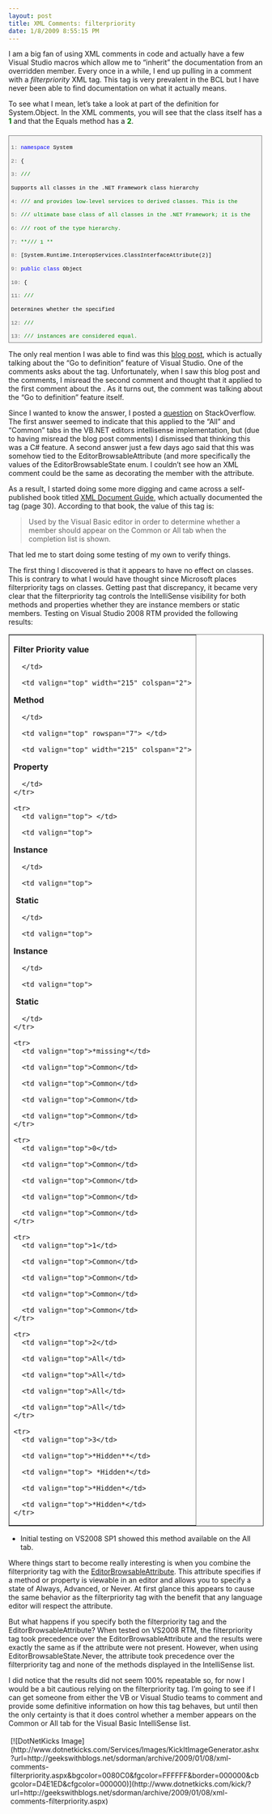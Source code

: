 ```yaml
---
layout: post
title: XML Comments: filterpriority
date: 1/8/2009 8:55:15 PM
---
```


I am a big fan of using XML comments in code and actually have a few Visual Studio macros which allow me to “inherit” the documentation from an overridden member. Every once in a while, I end up pulling in a comment with a *filterpriority* XML tag. This tag is very prevalent in the BCL but I have never been able to find documentation on what it actually means.

To see what I mean, let’s take a look at part of the definition for System.Object. In the XML comments, you will see that the class itself has a <span style="color: #008000">**<filterpriority>1</filterpriority>**</span> and that the Equals method has a <span style="color: #008000">**<filterpriority>2</filterpriority>**</span>.
  <div style="border-bottom: gray 1px solid; border-left: gray 1px solid; padding-bottom: 4px; line-height: 12pt; background-color: #f4f4f4; margin: 20px 0px 10px; padding-left: 4px; width: 97.5%; padding-right: 4px; font-family: consolas, 'Courier New', courier, monospace; height: 402px; max-height: 400px; font-size: 8pt; overflow: auto; border-top: gray 1px solid; cursor: text; border-right: gray 1px solid; padding-top: 4px">   <div style="border-bottom-style: none; padding-bottom: 0px; line-height: 12pt; border-right-style: none; background-color: #f4f4f4; padding-left: 0px; width: 100%; padding-right: 0px; font-family: consolas, 'Courier New', courier, monospace; border-top-style: none; color: black; font-size: 8pt; border-left-style: none; overflow: visible; padding-top: 0px">     

<span style="color: #606060">   1:</span> <span style="color: #0000ff">namespace</span> System   

<span style="color: #606060">   2:</span>  {

<span style="color: #606060">   3:</span>      <span style="color: #008000">/// <summary>Supports all classes in the .NET Framework class hierarchy </span>

<span style="color: #606060">   4:</span>      <span style="color: #008000">/// and provides low-level services to derived classes. This is the </span>

<span style="color: #606060">   5:</span>      <span style="color: #008000">/// ultimate base class of all classes in the .NET Framework; it is the</span>

<span style="color: #606060">   6:</span>      <span style="color: #008000">/// root of the type hierarchy.</summary></span>

<span style="color: #606060">   7:</span>      <span style="color: #008000">**/// <filterpriority>1</filterpriority> **</span>

<span style="color: #606060">   8:</span>      [System.Runtime.InteropServices.ClassInterfaceAttribute(2)]

<span style="color: #606060">   9:</span>      <span style="color: #0000ff">public</span> <span style="color: #0000ff">class</span> Object    

<span style="color: #606060">  10:</span>      {    

<span style="color: #606060">  11:</span>          <span style="color: #008000">/// <summary>Determines whether the specified </span>

<span style="color: #606060">  12:</span>          <span style="color: #008000">/// <see cref="T:System.Object" /> </span>

<span style="color: #606060">  13:</span>          <span style="color: #008000">/// instances are considered equal.</summary>  </span>

<span style="color: #606060">  14:</span>          <span style="color: #008000">/// <returns>true if objA is the same instance as objB or</span>

<span style="color: #606060">  15:</span>          <span style="color: #008000">/// if both are null</span>

<span style="color: #606060">  16:</span>          <span style="color: #008000">/// references or if objA.Equals(objB) returns true; </span>

<span style="color: #606060">  17:</span>          <span style="color: #008000">/// otherwise, false.</returns></span>

<span style="color: #606060">  18:</span>          <span style="color: #008000">/// <param name="objB">The second <see cref="T:System.Object" /> </span>

<span style="color: #606060">  19:</span>          <span style="color: #008000">/// to compare. </param></span>

<span style="color: #606060">  20:</span>          <span style="color: #008000">/// <param name="objA">The first <see cref="T:System.Object" /> </span>

<span style="color: #606060">  21:</span>          <span style="color: #008000">/// to compare. </param></span>

<span style="color: #606060">  22:</span>          <span style="color: #008000">**/// <filterpriority>2</filterpriority>**</span>

<span style="color: #606060">  23:</span>          <span style="color: #0000ff">public</span> <span style="color: #0000ff">static</span> <span style="color: #0000ff">bool</span> Equals(<span style="color: #0000ff">object</span> objA, <span style="color: #0000ff">object</span> objB);

<span style="color: #606060">  24:</span>       }

<span style="color: #606060">  25:</span>   }

  </div>
</div>



The only real mention I was able to find was this [blog post](http://blogs.msdn.com/mitchw/archive/2004/07/03/172689.aspx), which is actually talking about the “Go to definition” feature of Visual Studio. One of the comments asks about the <filterpriority> tag. Unfortunately, when I saw this blog post and the comments, I misread the second comment and thought that it applied to the first comment about the <filterpriority>. As it turns out, the comment was talking about the “Go to definition” feature itself.

Since I wanted to know the answer, I posted a [question](http://stackoverflow.com/questions/281355/what-does-the-filterpriority-tag-in-an-xml-comment-do) on StackOverflow. The first answer seemed to indicate that this applied to the “All” and “Common” tabs in the VB.NET editors intellisense implementation, but (due to having misread the blog post comments) I dismissed that thinking this was a C# feature. A second answer just a few days ago said that this was somehow tied to the EditorBrowsableAttribute (and more specifically the values of the EditorBrowsableState enum. I couldn’t see how an XML comment could be the same as decorating the member with the attribute.

As a result, I started doing some more digging and came across a self-published book titled [XML Document Guide](http://issuu.com/pchew/docs/xml_document_guide/31), which actually documented the <filterpriority> tag (page 30). According to that book, the value of this tag is:

> Used by the Visual Basic editor in order to determine whether a member should appear on the Common or All tab when the completion list is shown.

That led me to start doing some testing of my own to verify things. 

The first thing I discovered is that it appears to have no effect on classes. This is contrary to what I would have thought since Microsoft places filterpriority tags on classes. Getting past that discrepancy, it became very clear that the filterpriority tag controls the IntelliSense visibility for both methods and properties whether they are instance members or static members. Testing on Visual Studio 2008 RTM provided the following results:



<table border="1" cellspacing="0" cellpadding="2"><tbody>
    <tr>
      <td valign="top">
        

**Filter Priority value**

      </td>

      <td valign="top" width="215" colspan="2">
        

**Method**

      </td>

      <td valign="top" rowspan="7"> </td>

      <td valign="top" width="215" colspan="2">
        

**Property**

      </td>
    </tr>

    <tr>
      <td valign="top"> </td>

      <td valign="top">
        

**Instance**

      </td>

      <td valign="top">
        

 **Static**

      </td>

      <td valign="top">
        

**Instance**

      </td>

      <td valign="top">
        

 **Static**

      </td>
    </tr>

    <tr>
      <td valign="top">*missing*</td>

      <td valign="top">Common</td>

      <td valign="top">Common</td>

      <td valign="top">Common</td>

      <td valign="top">Common</td>
    </tr>

    <tr>
      <td valign="top">0</td>

      <td valign="top">Common</td>

      <td valign="top">Common</td>

      <td valign="top">Common</td>

      <td valign="top">Common</td>
    </tr>

    <tr>
      <td valign="top">1</td>

      <td valign="top">Common</td>

      <td valign="top">Common</td>

      <td valign="top">Common</td>

      <td valign="top">Common</td>
    </tr>

    <tr>
      <td valign="top">2</td>

      <td valign="top">All</td>

      <td valign="top">All</td>

      <td valign="top">All</td>

      <td valign="top">All</td>
    </tr>

    <tr>
      <td valign="top">3</td>

      <td valign="top">*Hidden**</td>

      <td valign="top"> *Hidden*</td>

      <td valign="top">*Hidden*</td>

      <td valign="top">*Hidden*</td>
    </tr>
  </tbody></table>



* Initial testing on VS2008 SP1 showed this method available on the All tab.

Where things start to become really interesting is when you combine the filterpriority tag with the [EditorBrowsableAttribute](http://msdn2.microsoft.com/8a045wyx.aspx "EditorBrowsableAttribute Class"). This attribute specifies if a method or property is viewable in an editor and allows you to specify a state of Always, Advanced, or Never. At first glance this appears to cause the same behavior as the filterpriority tag with the benefit that any language editor will respect the attribute.

But what happens if you specify both the filterpriority tag and the EditorBrowsableAttribute? When tested on VS2008 RTM, the filterpriority tag took precedence over the EditorBrowsableAttribute and the results were exactly the same as if the attribute were not present. However, when using EditorBrowsableState.Never, the attribute took precedence over the filterpriority tag and none of the methods displayed in the IntelliSense list.

I did notice that the results did not seem 100% repeatable so, for now I would be a bit cautious relying on the filterpriority tag. I’m going to see if I can get someone from either the VB or Visual Studio teams to comment and provide some definitive information on how this tag behaves, but until then the only certainty is that it does control whether a member appears on the Common or All tab for the Visual Basic IntelliSense list.
<div class="wlWriterHeaderFooter" style="text-align:left; margin:0px; padding:4px 4px 4px 4px;">[![DotNetKicks Image](http://www.dotnetkicks.com/Services/Images/KickItImageGenerator.ashx?url=http://geekswithblogs.net/sdorman/archive/2009/01/08/xml-comments-filterpriority.aspx&bgcolor=0080C0&fgcolor=FFFFFF&border=000000&cbgcolor=D4E1ED&cfgcolor=000000)](http://www.dotnetkicks.com/kick/?url=http://geekswithblogs.net/sdorman/archive/2009/01/08/xml-comments-filterpriority.aspx)</div>

